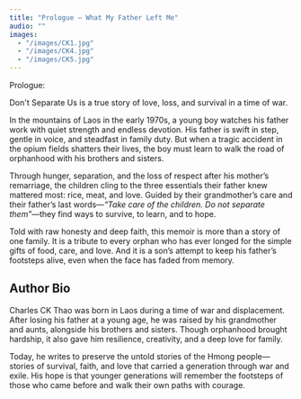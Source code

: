 ```yaml
---
title: "Prologue — What My Father Left Me"
audio: ""
images:
  - "/images/CK1.jpg"
  - "/images/CK4.jpg"
  - "/images/CK5.jpg"
---
```

Prologue:

Don't Separate Us is a true story of love, loss, and survival in a time of war.

In the mountains of Laos in the early 1970s, a young boy watches his father work with quiet strength and endless devotion. His father is swift in step, gentle in voice, and steadfast in family duty. But when a tragic accident in the opium fields shatters their lives, the boy must learn to walk the road of orphanhood with his brothers and sisters.

Through hunger, separation, and the loss of respect after his mother’s remarriage, the children cling to the three essentials their father knew mattered most: rice, meat, and love. Guided by their grandmother’s care and their father’s last words—*“Take care of the children. Do not separate them”*—they find ways to survive, to learn, and to hope.

Told with raw honesty and deep faith, this memoir is more than a story of one family. It is a tribute to every orphan who has ever longed for the simple gifts of food, care, and love. And it is a son’s attempt to keep his father’s footsteps alive, even when the face has faded from memory.

## Author Bio 

Charles CK Thao was born in Laos during a time of war and displacement. After losing his father at a young age, he was raised by his grandmother and aunts, alongside his brothers and sisters. Though orphanhood brought hardship, it also gave him resilience, creativity, and a deep love for family.

Today, he writes to preserve the untold stories of the Hmong people—stories of survival, faith, and love that carried a generation through war and exile. His hope is that younger generations will remember the footsteps of those who came before and walk their own paths with courage.